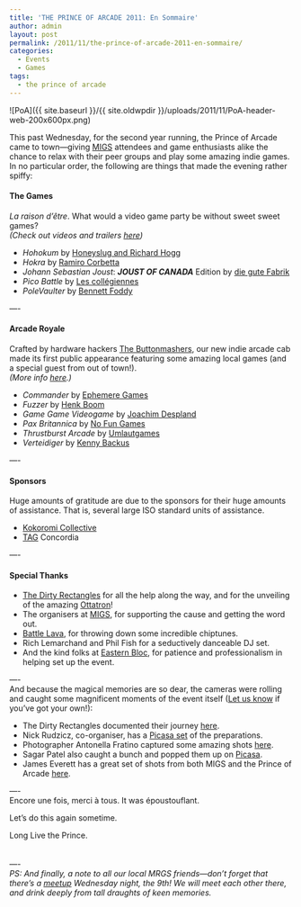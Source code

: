 ```yaml
---
title: 'THE PRINCE OF ARCADE 2011: En Sommaire'
author: admin
layout: post
permalink: /2011/11/the-prince-of-arcade-2011-en-sommaire/
categories:
  - Events
  - Games
tags:
  - the prince of arcade
---
```

![PoA]({{ site.baseurl }}/{{ site.oldwpdir }}/uploads/2011/11/PoA-header-web-200x600px.png)

This past Wednesday, for the second year running, the Prince of Arcade came to town&#8212;giving [MIGS][1] attendees and game enthusiasts alike the chance to relax with their peer groups and play some amazing indie games. In no particular order, the following are things that made the evening rather spiffy:

#### The Games

*La raison d&#8217;&ecirc;tre*. What would a video game party be without sweet sweet games?  
*(Check out videos and trailers [here][2])*

*   *Hohokum* by [Honeyslug and Richard Hogg][3]
*   *Hokra* by [Ramiro Corbetta][4]
*   *Johann Sebastian Joust*: ***JOUST OF CANADA*** Edition by [die gute Fabrik][5]
*   *Pico Battle* by [Les collégiennes][6]
*   *PoleVaulter* by [Bennett Foddy][7]

&#8212;-

#### Arcade Royale

Crafted by hardware hackers [The Buttonmashers][8], our new indie arcade cab made its first public appearance featuring some amazing local games (and a special guest from out of town!).  
*(More info [here][9].)*

*   *Commander* by [Ephemere Games][10]
*   *Fuzzer* by [Henk Boom][11]
*   *Game Game Videogame* by [Joachim Despland][12]
*   *Pax Britannica* by [No Fun Games][13]
*   *Thrustburst Arcade* by [Umlautgames][14]
*   *Verteidiger* by [Kenny Backus][15]</em>

&#8212;-

#### Sponsors

Huge amounts of gratitude are due to the sponsors for their huge amounts of assistance. That is, several large ISO standard units of assistance.

*   [Kokoromi Collective][16]
*   [TAG][17] Concordia

&#8212;-

#### Special Thanks

*   [The Dirty Rectangles][18] for all the help along the way, and for the unveiling of the amazing [Ottatron][19]!
*   The organisers at [MIGS][1], for supporting the cause and getting the word out.
*   [Battle Lava][20], for throwing down some incredible chiptunes.
*   Rich Lemarchand and Phil Fish for a seductively danceable DJ set.
*   And the kind folks at [Eastern Bloc][21], for patience and professionalism in helping set up the event.

&#8212;-  
And because the magical memories are so dear, the cameras were rolling and caught some magnificent moments of the event itself ([Let us know][22] if you&#8217;ve got your own!):

*   The Dirty Rectangles documented their journey [here][23].
*   Nick Rudzicz, co-organiser, has a [Picasa set][24] of the preparations.
*   Photographer Antonella Fratino captured some amazing shots [here][25].
*   Sagar Patel also caught a bunch and popped them up on [Picasa][26].
*   James Everett has a great set of shots from both MIGS and the Prince of Arcade [here][27].

&#8212;-  
Encore une fois, merci &agrave; tous. It was &eacute;poustouflant.

Let&#8217;s do this again sometime.

Long Live the Prince.  
&nbsp;  
&nbsp;  
&#8212;-  
*PS: And finally, a note to all our local MRGS friends&#8212;don&#8217;t forget that there&#8217;s a [meetup][28] Wednesday night, the 9th! We will meet each other there, and drink deeply from tall draughts of keen memories.*

 [1]: http://www.sijm.ca
 [2]: http://www.montrealindies.com/?p=251
 [3]: http://hohokum.posterous.com/
 [4]: http://www.ramirocorbetta.com/hokra/
 [5]: http://gutefabrik.com/
 [6]: http://theinstructionlimit.com/games
 [7]: http://www.foddy.net
 [8]: http://buttonmashers.biz
 [9]: http://www.montrealindies.com/?p=261
 [10]: http://ephemeregames.tumblr.com/
 [11]: http://henk.ca/
 [12]: http://www.joachimdespland.com/
 [13]: http://paxbritannica.henk.ca/
 [14]: http://umlautgames.net/
 [15]: http://nihilocrat.tumblr.com/post/12162715975/ludography
 [16]: http://www.kokoromi.org/
 [17]: http://www.tag.hexagram.ca/
 [18]: http://www.dirty-rectangles.com/
 [19]: https://www.youtube.com/watch?v=tV83bMzgPLY
 [20]: http://battlelava.com
 [21]: http://www.easternbloc.ca
 [22]: mailto:inquiriesandbakedgoodsBUTWITHOUTTHISSPAMPART@ORTHISPARTEITHERmontrealindies.com
 [23]: https://imgur.com/a/CsWha
 [24]: https://picasaweb.google.com/110631246957682815660/ThePrinceOfArcade2011
 [25]: https://secure.flickr.com/photos/electric_ant/sets/72157628057927224/with/6315035474/
 [26]: https://picasaweb.google.com/110017857640767372645/PrinceOfArcade2011
 [27]: https://secure.flickr.com/photos/jameseverett/sets/72157627955068483/with/6324292639/
 [28]: http://www.montrealindies.com/?p=242